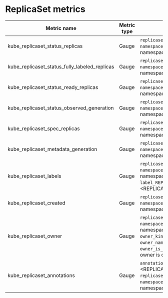 # ReplicaSet metrics

| Metric name| Metric type | Labels/tags | Status |
| ---------- | ----------- | ----------- | ----------- |
| kube_replicaset_status_replicas | Gauge | `replicaset`=&lt;replicaset-name&gt; <br> `namespace`=&lt;replicaset-namespace&gt; | STABLE |
| kube_replicaset_status_fully_labeled_replicas | Gauge | `replicaset`=&lt;replicaset-name&gt; <br> `namespace`=&lt;replicaset-namespace&gt; | STABLE |
| kube_replicaset_status_ready_replicas | Gauge | `replicaset`=&lt;replicaset-name&gt; <br> `namespace`=&lt;replicaset-namespace&gt; | STABLE |
| kube_replicaset_status_observed_generation | Gauge | `replicaset`=&lt;replicaset-name&gt; <br> `namespace`=&lt;replicaset-namespace&gt; | STABLE |
| kube_replicaset_spec_replicas | Gauge | `replicaset`=&lt;replicaset-name&gt; <br> `namespace`=&lt;replicaset-namespace&gt; | STABLE |
| kube_replicaset_metadata_generation | Gauge | `replicaset`=&lt;replicaset-name&gt; <br> `namespace`=&lt;replicaset-namespace&gt; | STABLE |
| kube_replicaset_labels | Gauge | `replicaset`=&lt;replicaset-name&gt; <br> `namespace`=&lt;replicaset-namespace&gt; <br> `label_REPLICASET_LABEL`=&lt;REPLICASET_LABEL&gt; | STABLE |
| kube_replicaset_created | Gauge | `replicaset`=&lt;replicaset-name&gt; <br> `namespace`=&lt;replicaset-namespace&gt; | STABLE |
| kube_replicaset_owner | Gauge | `replicaset`=&lt;replicaset-name&gt; <br> `namespace`=&lt;replicaset-namespace&gt; <br> `owner_kind`=&lt;owner kind&gt; <br> `owner_name`=&lt;owner name&gt; <br> `owner_is_controller`=&lt;whether owner is controller&gt;  | STABLE |
| kube_replicaset_annotations | Gauge | `annotation_REPLICASET_ANNOTATION`=&lt;REPLICASET_ANNOTATION&gt; <br> `replicaset`=&lt;replicaset-name&gt; <br> `namespace`=&lt;replicaset-namespace&gt; | EXPERIMENTAL |
